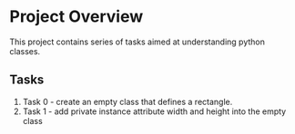 
# Project Overview

This project contains series of tasks aimed at understanding python classes.

## Tasks

 1. Task 0 -  create an empty class that defines a rectangle.
 2. Task 1 -  add private instance attribute width and height into the empty class
